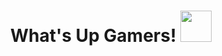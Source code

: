 <div align="center">
<h1> What's Up Gamers! <img src = "https://raw.githubusercontent.com/MartinHeinz/MartinHeinz/master/wave.gif" width = 50px> </h1>
